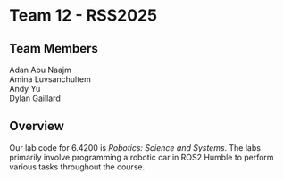 # Team 12 - RSS2025

## Team Members
Adan Abu Naajm\
Amina Luvsanchultem\
Andy Yu\
Dylan Gaillard

## Overview
Our lab code for 6.4200 is *Robotics: Science and Systems*. The labs primarily involve programming a robotic car in ROS2 Humble to perform various tasks throughout the course.
